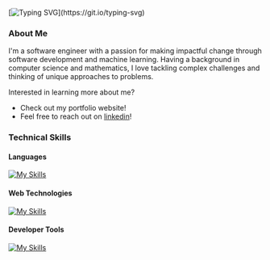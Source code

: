 [![Typing SVG](https://readme-typing-svg.herokuapp.com?font=Fira+Code&pause=1000&color=C39EF7&width=435&lines=Hey%2C+it's+Christopher;Welcome+to+my+GitHub!)](https://git.io/typing-svg)

### About Me
I'm a software engineer with a passion for making impactful change through software development and machine learning. Having a background in computer science and mathematics, I love tackling complex challenges and thinking of unique approaches to problems.

Interested in learning more about me?
- Check out my portfolio website!
- Feel free to reach out on [linkedin](https://www.linkedin.com/in/cjyl/)!

### Technical Skills

#### Languages
[![My Skills](https://skillicons.dev/icons?i=python,c,cpp,java)](https://skillicons.dev)

#### Web Technologies
[![My Skills](https://skillicons.dev/icons?i=django,flask,postgres,react,nodejs,typescript,javascript,html,css)](https://skillicons.dev)

#### Developer Tools
[![My Skills](https://skillicons.dev/icons?i=git,docker,linux,vscode)](https://skillicons.dev)
